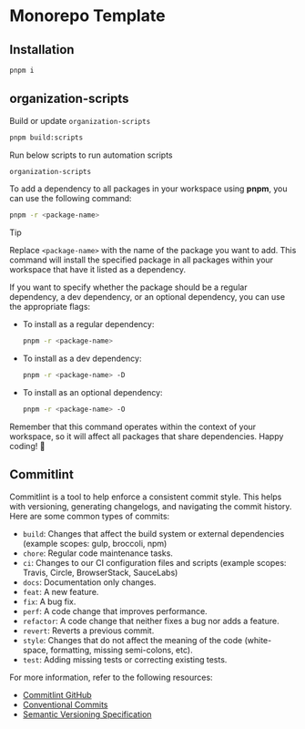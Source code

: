 # Monorepo Template

## Installation
```sh
pnpm i
```

## organization-scripts

Build or update `organization-scripts`
```sh
pnpm build:scripts
```

Run below scripts to run automation scripts
```sh
organization-scripts
```

To add a dependency to all packages in your workspace using **pnpm**, you can use the following command:

```sh
pnpm -r <package-name>
```
> [!TIP]
> Replace `<package-name>` with the name of the package you want to add. This command will install the specified package in all packages within your workspace that have it listed as a dependency.

If you want to specify whether the package should be a regular dependency, a dev dependency, or an optional dependency, you can use the appropriate flags:

- To install as a regular dependency:
  ```sh
  pnpm -r <package-name>
  ```

- To install as a dev dependency:
  ```sh
  pnpm -r <package-name> -D
  ```

- To install as an optional dependency:
  ```sh
  pnpm -r <package-name> -O
  ```

Remember that this command operates within the context of your workspace, so it will affect all packages that share dependencies. Happy coding! 🚀

## Commitlint

Commitlint is a tool to help enforce a consistent commit style. This helps with versioning, generating changelogs, and navigating the commit history. Here are some common types of commits:

- `build`: Changes that affect the build system or external dependencies (example scopes: gulp, broccoli, npm)
- `chore`: Regular code maintenance tasks.
- `ci`: Changes to our CI configuration files and scripts (example scopes: Travis, Circle, BrowserStack, SauceLabs)
- `docs`: Documentation only changes.
- `feat`: A new feature.
- `fix`: A bug fix.
- `perf`: A code change that improves performance.
- `refactor`: A code change that neither fixes a bug nor adds a feature.
- `revert`: Reverts a previous commit.
- `style`: Changes that do not affect the meaning of the code (white-space, formatting, missing semi-colons, etc).
- `test`: Adding missing tests or correcting existing tests.

For more information, refer to the following resources:

- [Commitlint GitHub](https://github.com/conventional-changelog/commitlint)
- [Conventional Commits](https://www.conventionalcommits.org/)
- [Semantic Versioning Specification](https://semver.org/)